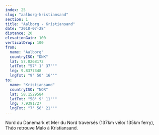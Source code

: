```yaml
---
index: 25
slug: "aalborg-kristiansand"
section: 1
title: "Aalborg - Kristiansand"
date: "2018-07-28"
distance: 20
elevationGain: 100
verticalDrop: 100
from:
  name: "Aalborg"
  countryISO: "DNK"
  lat: 57.0268172
  latTxt: "57° 1' 37''"
  lng: 9.8377348
  lngTxt: "9° 50' 16''"
to:
  name: "Kristiansand"
  countryISO: "NOR"
  lat: 58.1529584
  latTxt: "58° 9' 11''"
  lng: 7.9391727
  lngTxt: "7° 56' 21''"
---
```


Nord du Danemark et Mer du Nord traversés (137km vélo/ 135km ferry), Théo retrouve Malo à Kristiansand.

